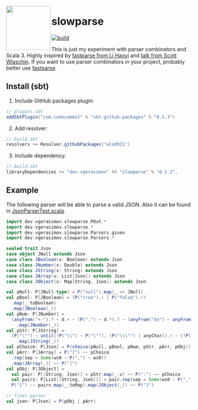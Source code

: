 [<img src="https://user-images.githubusercontent.com/3338307/227219594-609eb6d3-c982-447a-ba49-5d34ac86230b.png" width="120" align="left" />](icon)


# slowparse

[![build](https://img.shields.io/github/actions/workflow/status/wlad031/slowparse/scala.yml?label=CI&logo=GitHub&style=flat-square)](https://github.com/wlad031/slowparse/actions)

This is just my experiment with parser combinators and Scala 3. Highly inspired by [fastparse from Li Haoyi](https://com-lihaoyi.github.io/fastparse) and [talk from Scott Wlaschin](https://youtube.com/watch?v=RDalzi7mhdY). If you want to use parser combinators in your project, probably better use [fastparse](https://github.com/com-lihaoyi/fastparse).

## Install (sbt)

1. Include GitHub packages plugin:
```scala
// plugins.sbt
addSbtPlugin("com.codecommit" % "sbt-github-packages" % "0.5.3")
```

2. Add resolver:
```scala
// build.sbt
resolvers += Resolver.githubPackages("wlad031")
```

3. Include dependency:
```scala
// build.sbt
libraryDependencies += "dev.vgerasimov" %% "slowparse" % "0.1.2",
```

## Example

The following parser will be able to parse a valid JSON. Also it can be found in [JsonParserTest.scala](https://github.com/wlad031/slowparse/blob/master/src/test/scala/dev/vgerasimov/slowparse/JsonParserTest.scala).

```scala
import dev.vgerasimov.slowparse.POut.*
import dev.vgerasimov.slowparse.*
import dev.vgerasimov.slowparse.Parsers.given
import dev.vgerasimov.slowparse.Parsers.*

sealed trait Json
case object JNull extends Json
case class JBoolean(v: Boolean) extends Json
case class JNumber(v: Double) extends Json
case class JString(v: String) extends Json
case class JArray(v: List[Json]) extends Json
case class JObject(v: Map[String, Json]) extends Json

val pNull: P[JNull.type] = P("null").map(_ => JNull)
val pBool: P[JBoolean] = (P("true").! | P("false").!)
  .map(_.toBoolean)
  .map(JBoolean(_))
val pNum: P[JNumber] =
  (anyFrom("+-").? ~ d.+ ~ (P(".") ~ d.*).? ~ (anyFrom("Ee") ~ anyFrom("+-").? ~ d.*).?).!.map(_.toDouble)
    .map(JNumber(_))
val pStr: P[JString] =
  (P("\"") ~ until(!P("\\") ~ P("\""), (P("\\\"") | anyChar)).! ~ (!P("\\") ~ P("\"")))
    .map(JString(_))
val pChoice: P[Json] = P(choice(pNull, pBool, pNum, pStr, pArr, pObj))
val pArr: P[JArray] = P("[") ~~ pChoice
  .rep(sep = Some(ws0 ~ P(",") ~ ws0))
  .map(JArray(_)) ~~ P("]")
val pObj: P[JObject] =
  val pair: P[(String, Json)] = pStr.map(_.v) ~~ P(":") ~~ pChoice
  val pairs: P[List[(String, Json)]] = pair.rep(sep = Some(ws0 ~ P(",") ~ ws0))
  P("{") ~~ pairs.map(_.toMap).map(JObject(_)) ~~ P("}")

// final parser
val json: P[Json] = P(pObj | pArr)
```
